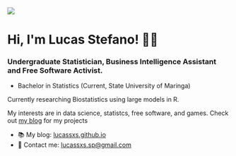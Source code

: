 ##
![](https://komarev.com/ghpvc/?username=lucassxs&color=blueviolet&style=for-the-badge)

# Hi, I'm Lucas Stefano! 🙋‍♂️


### Undergraduate Statistician, Business Intelligence Assistant and Free Software Activist.


- Bachelor in Statistics (Current, State University of Maringa)

Currently researching Biostatistics using large models in R.

My interests are in data science, statistcs, free software, and games. Check out [my blog](hhttps://www.lucassxs.xyz) for my projects

- :books: My blog: [lucassxs.github.io](https://www.lucassxs.xyz)
- :email: Contact me: lucassxs.sp@gmail.com
